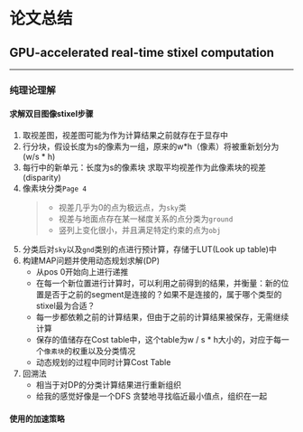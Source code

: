# 论文总结
## GPU-accelerated real-time stixel computation

---
### 纯理论理解

#### 求解双目图像stixel步骤
1. 取视差图，视差图可能为作为计算结果之前就存在于显存中
2. 行分块，假设长度为s的像素为一组，原来的w*h（像素）将被重新划分为(w/s * h)
3. 每行中的新单元：长度为s的像素块 求取平均视差作为此像素块的视差(disparity)
4. 像素块分类`Page 4`
    > * 视差几乎为0的点为极远点，为`sky`类
    > * 视差与地面点存在某一梯度关系的点分类为`ground`
    > * 竖列上变化很小，并且满足特定约束的点为`obj`
5. 分类后对`sky`以及`gnd`类别的点进行预计算，存储于LUT(Look up table)中
6. 构建MAP问题并使用动态规划求解(DP)
   * 从pos 0开始向上进行递推
   * 在每一个新位置进行计算时，可以利用之前得到的结果，并衡量：新的位置是否于之前的segment是连接的？如果不是连接的，属于哪个类型的stixel最为合适？
   * 每一步都依赖之前的计算结果，但由于之前的计算结果被保存，无需继续计算
   * 保存的值储存在Cost table中，这个table为w / s * h大小的，对应于每一个`像素块`的权重以及分类情况
   * 动态规划的过程中同时计算Cost Table
7. 回溯法
   * 相当于对DP的分类计算结果进行重新组织
   * 给我的感觉好像是一个DFS 贪婪地寻找临近最小值点，组织在一起

#### 使用的加速策略
    